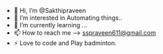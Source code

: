 - 👋 Hi, I’m @Sakthipraveen
- 👀 I’m interested in Automating things..
- 🌱 I’m currently learning ...
- 📫 How to reach me --> sspraveen611@gmail.com
- ⚡ Love to code and Play badminton.

